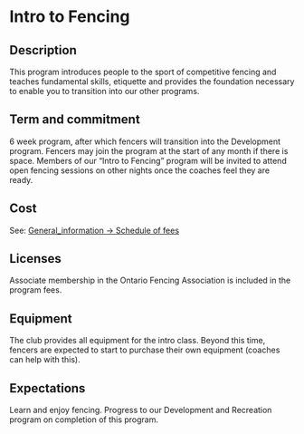 # Intro to Fencing

## Description

This program introduces people to the sport of competitive fencing and teaches fundamental skills, etiquette and provides the foundation necessary to enable you to transition into our other programs.

## Term and commitment

6 week program, after which fencers will transition into the Development program. Fencers may join the program at the start of any month if there is space. Members of our “Intro to Fencing” program will be invited to attend open fencing sessions on other nights once the coaches feel they are ready.

## Cost

See: [General_information -> Schedule of fees](General_information.md#schedule-of-fees)

## Licenses

Associate membership in the Ontario Fencing Association is included in the program fees.

## Equipment

The club provides all equipment for the intro class. Beyond this time, fencers are expected to start to purchase their own equipment (coaches can help with this).

## Expectations

Learn and enjoy fencing. Progress to our Development and Recreation program on completion of this program.